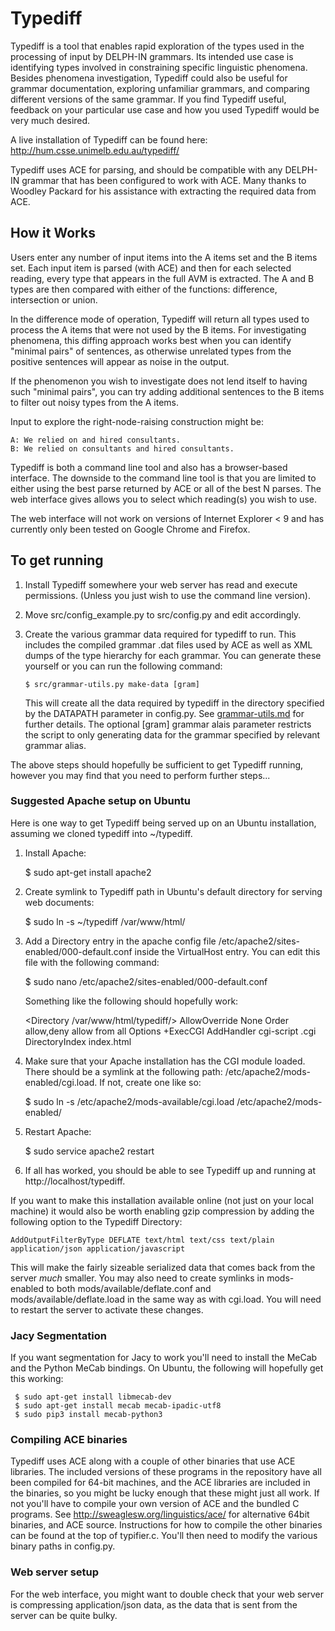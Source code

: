 # Typediff

Typediff is a tool that enables rapid exploration of the types used in
the processing of input by DELPH-IN grammars. Its intended use case is
identifying types involved in constraining specific linguistic
phenomena. Besides phenomena investigation, Typediff could also be
useful for grammar documentation, exploring unfamiliar grammars, and
comparing different versions of the same grammar. If you find Typediff
useful, feedback on your particular use case and how you used Typediff
would be very much desired.

A live installation of Typediff can be found here:
http://hum.csse.unimelb.edu.au/typediff/

Typediff uses ACE for parsing, and should be compatible with any
DELPH-IN grammar that has been configured to work with ACE. Many
thanks to Woodley Packard for his assistance with extracting 
the required data from ACE.


## How it Works

Users enter any number of input items into the A items set and the B
items set. Each input item is parsed (with ACE) and then for each
selected reading, every type that appears in the full AVM is
extracted. The A and B types are then compared with either of the
functions: difference, intersection or union.

In the difference mode of operation, Typediff will return all types
used to process the A items that were not used by the B items. For
investigating phenomena, this diffing approach works best when you can
identify "minimal pairs" of sentences, as otherwise unrelated types
from the positive sentences will appear as noise in the output.

If the phenomenon you wish to investigate does not lend itself to
having such "minimal pairs", you can try adding additional sentences
to the B items to filter out noisy types from the A items.

Input to explore the right-node-raising construction might be:

    A: We relied on and hired consultants.
    B: We relied on consultants and hired consultants.

Typediff is both a command line tool and also has a browser-based
interface. The downside to the command line tool is that you are
limited to either using the best parse returned by ACE or all of the
best N parses.  The web interface gives allows you to select which
reading(s) you wish to use.

The web interface will not work on versions of Internet Explorer < 9
and has currently only been tested on Google Chrome and Firefox.


## To get running

1. Install Typediff somewhere your web server has read and execute
   permissions. (Unless you just wish to use the command line version).

2. Move src/config_example.py to src/config.py and edit accordingly.

3. Create the various grammar data required for typediff to run. This
   includes the compiled grammar .dat files used by ACE as well as XML
   dumps of the type hierarchy for each grammar. You can generate
   these yourself or you can run the following command:
 
   ```
   $ src/grammar-utils.py make-data [gram]
   ```

   This will create all the data required by typediff in the directory
   specified by the DATAPATH parameter in config.py. See
   [grammar-utils.md](grammar-utils.md) for further details.  The
   optional [gram] grammar alais parameter restricts the script to
   only generating data for the grammar specified by relevant grammar
   alias.


The above steps should hopefully be sufficient to get Typediff
running, however you may find that you need to perform further
steps...


### Suggested Apache setup on Ubuntu

Here is one way to get Typediff being served up on an Ubuntu
installation, assuming we cloned typediff into ~/typediff.

1. Install Apache:

    $ sudo apt-get install apache2

2. Create symlink to Typediff path in Ubuntu's default directory for
   serving web documents:

    $ sudo ln -s ~/typediff /var/www/html/

3. Add a Directory entry in the apache config file
   /etc/apache2/sites-enabled/000-default.conf inside the VirtualHost
   entry. You can edit this file with the following command:

    $ sudo nano /etc/apache2/sites-enabled/000-default.conf
   
   Something like the following should hopefully work:

    <Directory /var/www/html/typediff/>
         AllowOverride None
         Order allow,deny
         allow from all
         Options +ExecCGI
         AddHandler cgi-script .cgi
         DirectoryIndex index.html
     </Directory>

4. Make sure that your Apache installation has the CGI module loaded.
   There should be a symlink at the following path:
   /etc/apache2/mods-enabled/cgi.load. If not, create one like so:

    $ sudo ln -s /etc/apache2/mods-available/cgi.load /etc/apache2/mods-enabled/
   
5. Restart Apache:

    $ sudo service apache2 restart

6. If all has worked, you should be able to see Typediff up and
   running at http://localhost/typediff.

If you want to make this installation available online (not just on
your local machine) it would also be worth enabling gzip compression
by adding the following option to the Typediff Directory:


    AddOutputFilterByType DEFLATE text/html text/css text/plain application/json application/javascript


This will make the fairly sizeable serialized data that comes back
from the server *much* smaller. You may also need to create symlinks
in mods-enabled to both mods/available/deflate.conf and
mods/available/deflate.load in the same way as with cgi.load. You will
need to restart the server to activate these changes.


### Jacy Segmentation

If you want segmentation for Jacy to work you'll need to install the
MeCab and the Python MeCab bindings. On Ubuntu, the following will hopefully
get this working:

```
 $ sudo apt-get install libmecab-dev
 $ sudo apt-get install mecab mecab-ipadic-utf8
 $ sudo pip3 install mecab-python3
```

### Compiling ACE binaries

Typediff uses ACE along with a couple of other binaries that use ACE
libraries. The included versions of these programs in the repository
have all been compiled for 64-bit machines, and the ACE libraries are
included in the binaries, so you might be lucky enough that these
might just all work. If not you'll have to compile your own version of
ACE and the bundled C programs. See
http://sweaglesw.org/linguistics/ace/ for alternative 64bit binaries,
and ACE source. Instructions for how to compile the other binaries can
be found at the top of typifier.c. You'll then need to modify the various 
binary paths in config.py.


### Web server setup

For the web interface, you might want to double check that your
web server is compressing application/json data, as the data that is
sent from the server can be quite bulky.
